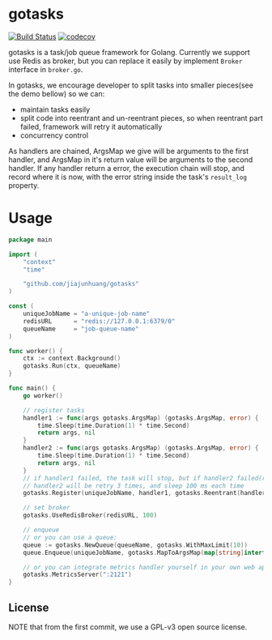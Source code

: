# gotasks

[![Build Status](https://travis-ci.org/jiajunhuang/gotasks.svg?branch=master)](https://travis-ci.org/jiajunhuang/gotasks)
[![codecov](https://codecov.io/gh/jiajunhuang/gotasks/branch/master/graph/badge.svg)](https://codecov.io/gh/jiajunhuang/gotasks)

gotasks is a task/job queue framework for Golang. Currently we support use Redis as broker, but you can replace it
easily by implement `Broker` interface in `broker.go`.

In gotasks, we encourage developer to split tasks into smaller pieces(see the demo bellow) so we can:

- maintain tasks easily
- split code into reentrant and un-reentrant pieces, so when reentrant part failed, framework will retry it automatically
- concurrency control

As handlers are chained, ArgsMap we give will be arguments to the first handler, and ArgsMap in it's return value will
be arguments to the second handler. If any handler return a error, the execution chain will stop, and record where it
is now, with the error string inside the task's `result_log` property.

# Usage

```go
package main

import (
	"context"
	"time"

	"github.com/jiajunhuang/gotasks"
)

const (
	uniqueJobName = "a-unique-job-name"
	redisURL      = "redis://127.0.0.1:6379/0"
	queueName     = "job-queue-name"
)

func worker() {
	ctx := context.Background()
	gotasks.Run(ctx, queueName)
}

func main() {
	go worker()

	// register tasks
	handler1 := func(args gotasks.ArgsMap) (gotasks.ArgsMap, error) {
		time.Sleep(time.Duration(1) * time.Second)
		return args, nil
	}
	handler2 := func(args gotasks.ArgsMap) (gotasks.ArgsMap, error) {
		time.Sleep(time.Duration(1) * time.Second)
		return args, nil
	}
	// if handler1 failed, the task will stop, but if handler2 failed(return a non-nil error)
	// handler2 will be retry 3 times, and sleep 100 ms each time
	gotasks.Register(uniqueJobName, handler1, gotasks.Reentrant(handler2, gotasks.NewReentrantOptions(3, 100)))

	// set broker
	gotasks.UseRedisBroker(redisURL, 100)

	// enqueue
	// or you can use a queue:
	queue := gotasks.NewQueue(queueName, gotasks.WithMaxLimit(10))
	queue.Enqueue(uniqueJobName, gotasks.MapToArgsMap(map[string]interface{}{})) // or gotasks.StructToArgsMap

	// or you can integrate metrics handler yourself in your own web app
	gotasks.MetricsServer(":2121")
}
```

## License

NOTE that from the first commit, we use a GPL-v3 open source license.
